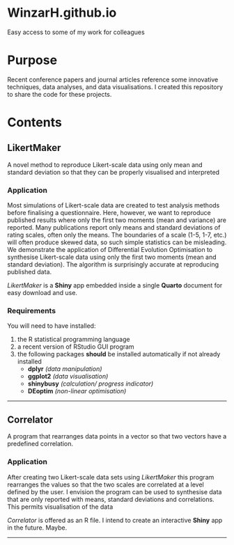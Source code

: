 # WinzarH.github.io
Easy access to some of my work for colleagues 

# Purpose

Recent conference papers and journal articles reference some innovative techniques, data analyses, and data visualisations. 
I created this repository to share the code for these projects.

# Contents

## LikertMaker

A novel method to reproduce Likert-scale data using only mean and standard deviation so that they can be properly visualised and interpreted

### Application

Most simulations of Likert-scale data are created to test analysis methods before finalising a questionnaire. Here, however, we want to reproduce published results where only the first two moments (mean and variance) are reported. Many publications report only means and standard deviations of rating scales, often only the means. The boundaries of a scale (1-5, 1-7, etc.) will often produce skewed data, so such simple statistics can be misleading. We demonstrate the application of Differential Evolution Optimisation to synthesise Likert-scale data using only the first two moments (mean and standard deviation). The algorithm is surprisingly accurate at reproducing published data. 

_LikertMaker_ is a __Shiny__ app embedded inside a single __Quarto__ document for easy download and use.

### Requirements
You will need to have installed: 
  1. the R statistical programming language 
  1. a recent version of RStudio GUI program
  1. the following packages __should__ be installed automatically if not already installed
      * __dplyr__      _(data manipulation)_
      * __ggplot2__    _(data visualisation)_
      * __shinybusy__  _(calculation/ progress indicator)_
      * __DEoptim__    _(non-linear optimisation)_
 
 _____
 
## Correlator

A program that rearranges data points in a vector so that two vectors have a predefined correlation.

### Application

After creating two Likert-scale data sets using _LikertMaker_ this program rearranges the values so that the two scales are correlated at a level defined by the user.
I envision the program can be used to synthesise data that are only reported with means, standard deviations and correlations. This permits visualisation of the data

_Correlator_ is offered as an R file. I intend to create an interactive __Shiny__ app in the future. Maybe.

_____
